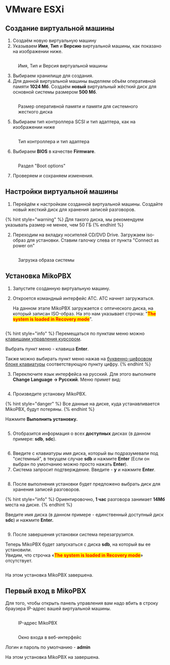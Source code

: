 # VMware ESXi

## Создание виртуальной машины <a href="#sozdanie_virtualnoj_mashiny" id="sozdanie_virtualnoj_mashiny"></a>

1. Создаём новую виртуальную машину
2. Указываем **Имя**, **Тип** и **Версию** виртуальной машины, как показано на изображении ниже.

<figure><img src="../../.gitbook/assets/image (26).png" alt=""><figcaption><p>Имя, Тип и Версия виртуальной машины</p></figcaption></figure>

3. Выбираем хранилище для создания.
4. Для данной виртуальной машины выделяем объём оперативной памяти **1024 Мб**. Создаём **новый** виртуальный жёсткий диск для основной системы размером **500 Мб**.

<figure><img src="../../.gitbook/assets/image (27).png" alt=""><figcaption><p>Размер оперативной памяти и памяти для системного жесткого диска</p></figcaption></figure>

5. Выбираем тип контроллера SCSI и тип адаптера, как на изображении ниже

<figure><img src="../../.gitbook/assets/image (28).png" alt=""><figcaption><p>Тип контроллера и тип адаптера </p></figcaption></figure>

6. Выбираем **BIOS** в качестве **Firmware**.

<figure><img src="../../.gitbook/assets/image (29).png" alt=""><figcaption><p>Раздел "Boot options"</p></figcaption></figure>

7. Проверяем и сохраняем изменения.

## Настройки виртуальной машины <a href="#nastrojki_virtualnoj_mashiny" id="nastrojki_virtualnoj_mashiny"></a>

1. Перейдём к настройкам созданной виртуальной машины. Создайте новый жесткий диск для хранения записей разговоров.

{% hint style="warning" %}
Для такого диска, мы рекомендуем указывать размер не менее, чем 50 ГБ
{% endhint %}

2. Переходим на вкладку носителей CD/DVD Drive. Загружаем iso-образ для установки. Ставим галочку слева от пункта "Connect as power on"

<figure><img src="../../.gitbook/assets/image (30).png" alt=""><figcaption><p>Загрузка образа системы</p></figcaption></figure>

## Установка MikoPBX <a href="#ustanovka_mikopbx" id="ustanovka_mikopbx"></a>

1. Запустите созданную виртуальную машину.
2.  Откроется командный интерфейс АТС. АТС начнет загружаться. &#x20;

    На данном этапе MikoPBX загружается с оптического диска, на который записан ISO-образ. На это нам указывает строчка: "<mark style="color:red;">**The system is loaded in Recovery mode**</mark>".

<figure><img src="../../.gitbook/assets/firstPageInPBX.png" alt=""><figcaption></figcaption></figure>

{% hint style="info" %}
Перемещаться по пунктам меню можно [клавишами управления курсором](https://ru.wikipedia.org/wiki/%D0%9A%D0%BB%D0%B0%D0%B2%D0%B8%D1%88%D0%B8\_%D1%83%D0%BF%D1%80%D0%B0%D0%B2%D0%BB%D0%B5%D0%BD%D0%B8%D1%8F\_%D0%BA%D1%83%D1%80%D1%81%D0%BE%D1%80%D0%BE%D0%BC).

Выбрать пункт меню - клавиша **Enter**.

Также можно выбирать пункт меню нажав на [буквенно-цифровом блоке клавиатуры](https://ru.wikipedia.org/wiki/%D0%9A%D0%BE%D0%BC%D0%BF%D1%8C%D1%8E%D1%82%D0%B5%D1%80%D0%BD%D0%B0%D1%8F\_%D0%BA%D0%BB%D0%B0%D0%B2%D0%B8%D0%B0%D1%82%D1%83%D1%80%D0%B0#%D0%91%D1%83%D0%BA%D0%B2%D0%B5%D0%BD%D0%BD%D0%BE-%D1%86%D0%B8%D1%84%D1%80%D0%BE%D0%B2%D0%BE%D0%B9\_%D0%B1%D0%BB%D0%BE%D0%BA) соответствующую пункту цифру.
{% endhint %}

3. Переключите язык интерфейса на русский. Для этого выполните **Change Language -> Русский**. Меню примет вид:

<figure><img src="../../.gitbook/assets/secondPageInPBX.png" alt=""><figcaption></figcaption></figure>

4. Произведите установку MikoPBX.&#x20;

{% hint style="danger" %}
Все данные на диске, куда устанавливается MikoPBX, будут потеряны.
{% endhint %}

Нажмите **Выполнить установку.**

<figure><img src="../../.gitbook/assets/thirdPageInPBX.png" alt=""><figcaption></figcaption></figure>

5. Отобразится информация о всех **доступных** дисках (в данном примере: **sdb**, **sdc**).

<figure><img src="../../.gitbook/assets/fourthPageInPBX.png" alt=""><figcaption></figcaption></figure>

6. Введите с клавиатуры имя диска, который вы подразумевали под "системный", в текущем случае **sdb** и нажмите **Enter** (Если он выбран по умолчанию можно просто нажать **Enter**).
7. Система запросит подтверждение. Введите - **y** и нажмите **Enter**.&#x20;

<figure><img src="../../.gitbook/assets/fifthPageInPBX.png" alt=""><figcaption></figcaption></figure>

8. После выполнения установки будет предложено выбрать диск для хранения записей разговоров.

{% hint style="info" %}
Ориентировочно, **1 час** разговора занимает **14Мб** места на диске.
{% endhint %}

Введите имя диска (в данном примере - единственный доступный диск **sdc**) и нажмите **Enter.**

<figure><img src="../../.gitbook/assets/sixthPageInPBX.png" alt=""><figcaption></figcaption></figure>

9. После завершения установки система перезагрузится.

Теперь MikoPBX будет запускаться с диска **sdb**, на который вы ее установили.\
Увидим, что строчка «<mark style="color:red;">**The system is loaded in Recovery mode**</mark>» отсутствует.

<figure><img src="../../.gitbook/assets/seventhPageInPBX.png" alt=""><figcaption></figcaption></figure>

На этом установка MikoPBX завершена.

## Первый вход в MikoPBX

Для того, чтобы открыть панель управления вам надо вбить в строку браузера IP-адрес вашей виртуальной машины.

<figure><img src="../../.gitbook/assets/FirstLoginInMikoPBX1.png" alt=""><figcaption><p>IP-адрес MikoPBX</p></figcaption></figure>

<figure><img src="../../.gitbook/assets/FirstLoginInMikoPBX2.png" alt=""><figcaption><p>Окно входа в веб-интерфейс </p></figcaption></figure>

Логин и пароль по умолчанию - **admin**

На этом установка MikoPBX на завершена.
